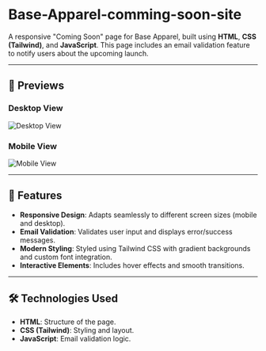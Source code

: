 # Base-Apparel-comming-soon-site
A responsive "Coming Soon" page for Base Apparel, built using **HTML**, **CSS (Tailwind)**, and **JavaScript**. This page includes an email validation feature to notify users about the upcoming launch.

---

## 📸 Previews

### Desktop View
![Desktop View](./images/desktop-preview.png)  


### Mobile View
![Mobile View](./images/mobile-preview.png)  


---

## 🌟 Features
- **Responsive Design**: Adapts seamlessly to different screen sizes (mobile and desktop).
- **Email Validation**: Validates user input and displays error/success messages.
- **Modern Styling**: Styled using Tailwind CSS with gradient backgrounds and custom font integration.
- **Interactive Elements**: Includes hover effects and smooth transitions.

---

## 🛠️ Technologies Used
- **HTML**: Structure of the page.
- **CSS (Tailwind)**: Styling and layout.
- **JavaScript**: Email validation logic.
